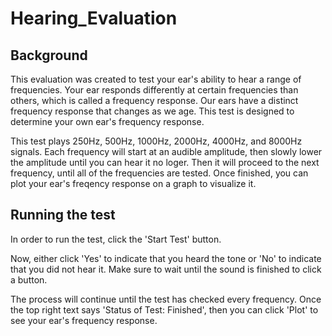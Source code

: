 # Hearing_Evaluation

## Background
This evaluation was created to test your ear's ability to hear a range of frequencies. Your ear responds differently at certain frequencies than others, which is called a frequency response. Our ears have a distinct frequency response that changes as we age. This test is designed to determine your own ear's frequency response.

This test plays 250Hz, 500Hz, 1000Hz, 2000Hz, 4000Hz, and 8000Hz signals. Each frequency will start at an audible amplitude, then slowly lower the amplitude until you can hear it no loger. Then it will proceed to the next frequency, until all of the frequencies are tested. Once finished, you can plot your ear's freqency response on a graph to visualize it.

## Running the test

In order to run the test, click the 'Start Test' button.

Now, either click 'Yes' to indicate that you heard the tone or 'No' to indicate that you did not hear it. Make sure to wait until the sound is finished to click a button.

The process will continue until the test has checked every frequency. Once the top right text says 'Status of Test: Finished', then you can click 'Plot' to see your ear's frequency response.

